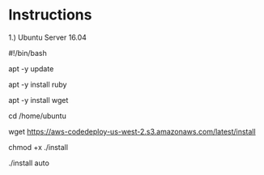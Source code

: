Instructions
============
1.) Ubuntu Server 16.04

#!/bin/bash

apt -y update

apt -y install ruby

apt -y install wget

cd /home/ubuntu

wget https://aws-codedeploy-us-west-2.s3.amazonaws.com/latest/install

chmod +x ./install

./install auto